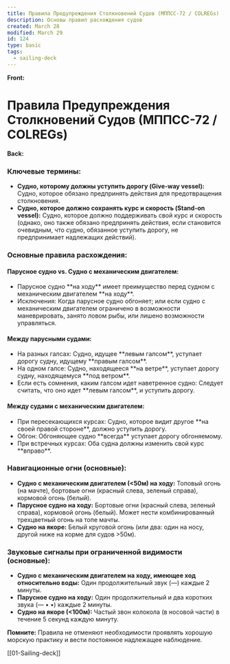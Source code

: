 ```yaml
---
title: Правила Предупреждения Столкновений Судов (МППСС-72 / COLREGs)
description: Основы правил расхождения судов
created: March 28
modified: March 29
id: 124
type: basic
tags:
  - sailing-deck
---
```


**Front:**
# Правила Предупреждения Столкновений Судов (МППСС-72 / COLREGs)

**Back:**
<div class="key-terms">
  <h3>Ключевые термины:</h3>
  <ul>
    <li><strong>Судно, которому должны уступить дорогу (Give-way vessel):</strong> Судно, которое обязано предпринять действия для предотвращения столкновения.</li>
    <li><strong>Судно, которое должно сохранять курс и скорость (Stand-on vessel):</strong> Судно, которое должно поддерживать свой курс и скорость (однако, оно также обязано предпринять действия, если становится очевидным, что судно, обязанное уступить дорогу, не предпринимает надлежащих действий).</li>
  </ul>
</div>

<div class="rules-section">
  <h3>Основные правила расхождения:</h3>

  <h4>Парусное судно vs. Судно с механическим двигателем:</h4>
  <ul>
    <li>Парусное судно **на ходу** имеет преимущество перед судном с механическим двигателем **на ходу**.</li>
    <li>Исключения: Когда парусное судно обгоняет; или если судно с механическим двигателем ограничено в возможности маневрировать, занято ловом рыбы, или лишено возможности управляться.</li>
  </ul>

  <h4>Между парусными судами:</h4>
  <ul>
    <li>На разных галсах: Судно, идущее **левым галсом**, уступает дорогу судну, идущему **правым галсом**.</li>
    <li>На одном галсе: Судно, находящееся **на ветре**, уступает дорогу судну, находящемуся **под ветром**.</li>
    <li>Если есть сомнения, каким галсом идет наветренное судно: Следует считать, что оно идет **левым галсом**, и уступить дорогу.</li>
  </ul>

  <h4>Между судами с механическим двигателем:</h4>
  <ul>
    <li>При пересекающихся курсах: Судно, которое видит другое **на своей правой стороне**, должно уступить дорогу.</li>
    <li>Обгон: Обгоняющее судно **всегда** уступает дорогу обгоняемому.</li>
    <li>При встречных курсах: Оба судна должны изменить свой курс **вправо**.</li>
  </ul>
</div>

<div class="lights-section">
  <h3>Навигационные огни (основные):</h3>
  <ul>
    <li><strong>Судно с механическим двигателем (<50м) на ходу:</strong> Топовый огонь (на мачте), бортовые огни (красный слева, зеленый справа), кормовой огонь (белый).</li>
    <li><strong>Парусное судно на ходу:</strong> Бортовые огни (красный слева, зеленый справа), кормовой огонь (белый). Может нести комбинированный трехцветный огонь на топе мачты.</li>
    <li><strong>Судно на якоре:</strong> Белый круговой огонь (или два: один на носу, другой ниже на корме для судов >50м).</li>
  </ul>
</div>

<div class="signals-section">
  <h3>Звуковые сигналы при ограниченной видимости (основные):</h3>
  <ul>
    <li><strong>Судно с механическим двигателем на ходу, имеющее ход относительно воды:</strong> Один продолжительный звук (—) каждые 2 минуты.</li>
    <li><strong>Парусное судно на ходу:</strong> Один продолжительный и два коротких звука (— • •) каждые 2 минуты.</li>
    <li><strong>Судно на якоре (<100м):</strong> Частый звон колокола (в носовой части) в течение 5 секунд каждую минуту.</li>
  </ul>
</div>

<p><strong>Помните:</strong> Правила не отменяют необходимости проявлять хорошую морскую практику и вести постоянное надлежащее наблюдение.</p>

[[01-Sailing-deck]]